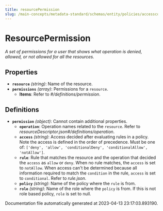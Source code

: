 ```yaml
---
title: resourcePermission
slug: /main-concepts/metadata-standard/schemas/entity/policies/accesscontrol/resourcepermission
---
```


# ResourcePermission

*A set of permissions for a user that shows what operation is denied, allowed, or not allowed for all the resources.*

## Properties

- **`resource`** *(string)*: Name of the resource.
- **`permissions`** *(array)*: Permissions for a `resource`.
  - **Items**: Refer to *#/definitions/permission*.
## Definitions

- **`permission`** *(object)*: Cannot contain additional properties.
  - **`operation`**: Operation names related to the `resource`. Refer to *resourceDescriptor.json#/definitions/operation*.
  - **`access`** *(string)*: Access decided after evaluating rules in a policy. Note the access is defined in the order of precedence. Must be one of: `['deny', 'allow', 'conditionalDeny', 'conditionalAllow', 'notAllow']`.
  - **`rule`**: Rule that matches the resource and the operation that decided the `access` as `allow` or `deny`. When no rule matches, the `access` is set to `notAllow`. When access can't be determined because all information required to match the `condition` in the rule, `access` is set to `conditional`. Refer to *rule.json*.
  - **`policy`** *(string)*: Name of the policy where the `rule` is from.
  - **`role`** *(string)*: Name of the role where the `policy` is from. If this is not role based policy, `role` is set to null.


Documentation file automatically generated at 2023-04-13 23:17:03.893190.
